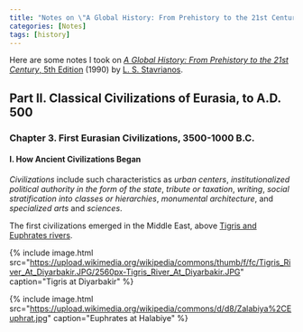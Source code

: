```yaml
---
title: "Notes on \"A Global History: From Prehistory to the 21st Century, 5th Edition\""
categories: [Notes]
tags: [history]
---
```


Here are some notes I took on [*A Global History: From Prehistory to the 21st Century*, 5th Edition](https://www.goodreads.com/book/show/4188793-a-global-history) (1990) by [L. S. Stavrianos](https://en.wikipedia.org/wiki/L._S._Stavrianos).

## Part II. Classical Civilizations of Eurasia, to A.D. 500

### Chapter 3. First Eurasian Civilizations, 3500-1000 B.C.

#### I. How Ancient Civilizations Began

*Civilizations* include such characteristics as *urban centers*, *institutionalized political authority in the form of the state*, *tribute or taxation*, *writing*, *social stratification into classes or hierarchies*, *monumental architecture*, and *specialized arts* and *sciences*.

The first civilizations emerged in the Middle East, above [Tigris and Euphrates rivers](https://en.wikipedia.org/wiki/Tigris%E2%80%93Euphrates_river_system).

{% include image.html src="https://upload.wikimedia.org/wikipedia/commons/thumb/f/fc/Tigris_River_At_Diyarbakir.JPG/2560px-Tigris_River_At_Diyarbakir.JPG" caption="Tigris at Diyarbakir" %}

{% include image.html src="https://upload.wikimedia.org/wikipedia/commons/d/d8/Zalabiya%2CEuphrat.jpg" caption="Euphrates at Halabiye" %}

